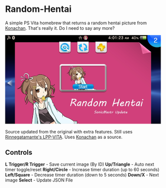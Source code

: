 # Random-Hentai
A simple PS Vita homebrew that returns a random hentai picture from [Konachan](http://konachan.com).
That's really it. Do I need to say any more?

![Random Hentai](screenshot.png)

Source updated from the original with extra features.
Still uses [Rinnegatamante's LPP-VITA](https://github.com/Rinnegatamante/lpp-vita).
Uses [Konachan](http://konachan.com) as a source.

## Controls
**L Trigger/R Trigger** - Save current image (By ID)
**Up/Triangle** - Auto next timer toggle/reset
**Right/Circle** - Increase timer duration (up to 60 seconds)
**Left/Square** - Decrease timer duration (down to 5 seconds)
**Down/X** - Next image
**Select** - Update JSON File
